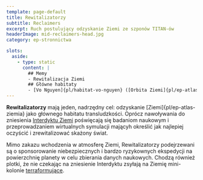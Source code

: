 ```yaml
---
template: page-default
title: Rewitalizatorzy
subtitle: Reclaimers
excerpt: Ruch postulujący odzyskanie Ziemi ze szponów TITAN-ów
headerImage: mid-reclaimers-head.jpg
category: ep-stronnictwa

slots:
  aside:
    - type: static
      content: |
        ## Memy
        - Rewitalizacja Ziemi 
        ## Główne habitaty
        - [Vo Nguyen]{pl/habitat-vo-nguyen} ([Orbita Ziemi]{pl/ep-atlas-ziemia-orbita})
---
```

**Rewitalizatorzy** mają jeden, nadrzędny cel: odzyskanie [Ziemi]{pl/ep-atlas-ziemia} jako głównego habitatu transludzkości. Oprócz nawoływania do zniesienia [Interdyktu Ziemi](#) poświęcają się badaniom naukowym i przeprowadzaniem wirtualnych symulacji mającyh określić jak najlepiej oczyścić i zrewitalizować skażony świat.

Mimo zakazu wchodzenia w atmosferę Ziemi, Rewitalizatorzy podejrzewani są o sponsorowanie niebezpiecznych i bardzo ryzykownych ekspedycji na powierzchnię planety w celu zbierania danych naukowych. Chodzą również plotki, że nie czekając na zniesienie Interdyktu zsyłają na Ziemię mini-kolonie [terraformujące](http://pl.wikipedia.org/wiki/Terraformowanie).

